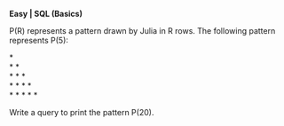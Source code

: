 **Easy | SQL (Basics)**

P(R) represents a pattern drawn by Julia in R rows. The following pattern represents P(5):

\*\
\* \* <br />
\* * \* <br />
\* * * \* <br />
\* * * * \*

Write a query to print the pattern P(20).
